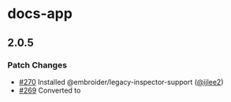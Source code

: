 # docs-app

## 2.0.5

### Patch Changes

- [#270](https://github.com/ijlee2/ember-container-query/pull/270) Installed @embroider/legacy-inspector-support ([@ijlee2](https://github.com/ijlee2))
- [#269](https://github.com/ijlee2/ember-container-query/pull/269) Converted to <template> tag ([@ijlee2](https://github.com/ijlee2))

## 2.0.4

### Patch Changes

- [#268](https://github.com/ijlee2/ember-container-query/pull/268) Pinned ember-auto-import to 2.10.0 ([@ijlee2](https://github.com/ijlee2))
- [#267](https://github.com/ijlee2/ember-container-query/pull/267) Patched ember-inspector to work around a bug in ember-source@6.1.0 ([@ijlee2](https://github.com/ijlee2))

## 2.0.3

### Patch Changes

- [#267](https://github.com/ijlee2/ember-container-query/pull/267) Patched ember-inspector to work around a bug in ember-source@6.1.0 ([@ijlee2](https://github.com/ijlee2))
- [#265](https://github.com/ijlee2/ember-container-query/pull/265) Updated dependencies ([@ijlee2](https://github.com/ijlee2))

## 2.0.2

### Patch Changes

- [#263](https://github.com/ijlee2/ember-container-query/pull/263) Updated dependencies ([@ijlee2](https://github.com/ijlee2))

## 2.0.1

### Patch Changes

- [#261](https://github.com/ijlee2/ember-container-query/pull/261) Updated dependencies ([@ijlee2](https://github.com/ijlee2))
- [#260](https://github.com/ijlee2/ember-container-query/pull/260) Separated formatting and linting ([@ijlee2](https://github.com/ijlee2))

## 2.0.0

### Major Changes

- [#259](https://github.com/ijlee2/ember-container-query/pull/259) Dropped Node 18 support ([@ijlee2](https://github.com/ijlee2))

## 1.0.6

### Patch Changes

- [#258](https://github.com/ijlee2/ember-container-query/pull/258) Updated dependencies ([@ijlee2](https://github.com/ijlee2))

## 1.0.5

### Patch Changes

- [#257](https://github.com/ijlee2/ember-container-query/pull/257) Updated dependencies ([@ijlee2](https://github.com/ijlee2))
- [#255](https://github.com/ijlee2/ember-container-query/pull/255) Replaced staticComponents, staticHelpers, and staticModifiers (deprecated) with staticInvokables ([@ijlee2](https://github.com/ijlee2))

## 1.0.4

### Patch Changes

- [#254](https://github.com/ijlee2/ember-container-query/pull/254) Updated dependencies ([@ijlee2](https://github.com/ijlee2))
- [#253](https://github.com/ijlee2/ember-container-query/pull/253) Converted <ContainerQuery> to <template> tag component ([@NullVoxPopuli](https://github.com/NullVoxPopuli))

## 1.0.3

### Patch Changes

- [#252](https://github.com/ijlee2/ember-container-query/pull/252) Updated dependencies ([@ijlee2](https://github.com/ijlee2))
- [#251](https://github.com/ijlee2/ember-container-query/pull/251) Simplified lint configurations ([@ijlee2](https://github.com/ijlee2))

## 1.0.2

### Patch Changes

- [#250](https://github.com/ijlee2/ember-container-query/pull/250) Updated eslint to v9 ([@ijlee2](https://github.com/ijlee2))
- [#249](https://github.com/ijlee2/ember-container-query/pull/249) Updated dependencies ([@ijlee2](https://github.com/ijlee2))

## 1.0.1

### Patch Changes

- [#248](https://github.com/ijlee2/ember-container-query/pull/248) Updated dependencies ([@ijlee2](https://github.com/ijlee2))

## 1.0.0

### Major Changes

- [#242](https://github.com/ijlee2/ember-container-query/pull/242) Made package version independent ([@ijlee2](https://github.com/ijlee2))

### Patch Changes

- [#243](https://github.com/ijlee2/ember-container-query/pull/243) Updated development dependencies ([@ijlee2](https://github.com/ijlee2))
- [#245](https://github.com/ijlee2/ember-container-query/pull/245) Made pnpm settings stricter ([@ijlee2](https://github.com/ijlee2))
- [#246](https://github.com/ijlee2/ember-container-query/pull/246) Updated development dependencies ([@ijlee2](https://github.com/ijlee2))
